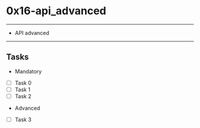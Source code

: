 # 0x16-api_advanced

---
* API advanced
---
## Tasks
* Mandatory
- [ ] Task 0
- [ ] Task 1
- [ ] Task 2
* Advanced
- [ ] Task 3

